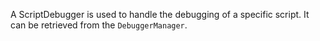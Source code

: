 A ScriptDebugger is used to handle the debugging of a specific script. It can be retrieved from the `DebuggerManager`.